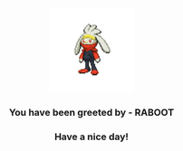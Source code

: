 <p align="center">
            <img src="https://raw.githubusercontent.com/PokeAPI/sprites/master/sprites/pokemon/814.png" width="150" height="150">
          </p>
          <h3 align="center">You have been greeted by - <b>RABOOT</b></h3>
          <h3 align="center">Have a nice day!</h3>
